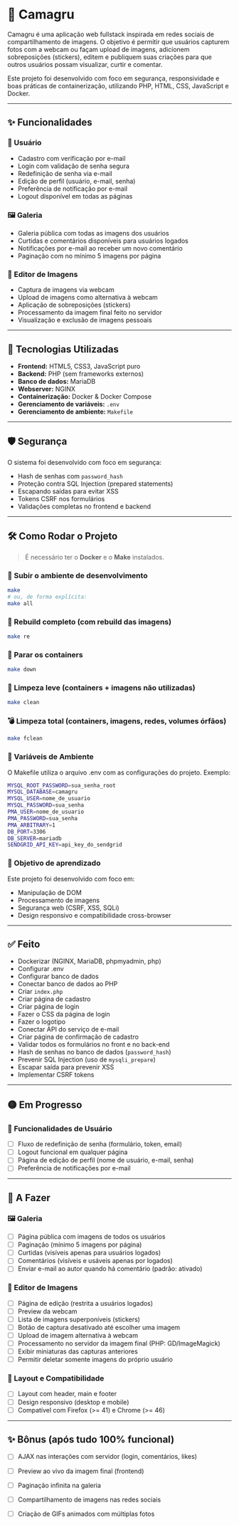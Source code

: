 # 📸 Camagru

Camagru é uma aplicação web fullstack inspirada em redes sociais de compartilhamento de imagens. O objetivo é permitir que usuários capturem fotos com a webcam ou façam upload de imagens, adicionem sobreposições (stickers), editem e publiquem suas criações para que outros usuários possam visualizar, curtir e comentar.

Este projeto foi desenvolvido com foco em segurança, responsividade e boas práticas de containerização, utilizando PHP, HTML, CSS, JavaScript e Docker.

---

## ✨ Funcionalidades

### 🔐 Usuário
- Cadastro com verificação por e-mail
- Login com validação de senha segura
- Redefinição de senha via e-mail
- Edição de perfil (usuário, e-mail, senha)
- Preferência de notificação por e-mail
- Logout disponível em todas as páginas

### 🖼️ Galeria
- Galeria pública com todas as imagens dos usuários
- Curtidas e comentários disponíveis para usuários logados
- Notificações por e-mail ao receber um novo comentário
- Paginação com no mínimo 5 imagens por página

### 🎥 Editor de Imagens
- Captura de imagens via webcam
- Upload de imagens como alternativa à webcam
- Aplicação de sobreposições (stickers)
- Processamento da imagem final feito no servidor
- Visualização e exclusão de imagens pessoais

---

## 🧱 Tecnologias Utilizadas

- **Frontend:** HTML5, CSS3, JavaScript puro
- **Backend:** PHP (sem frameworks externos)
- **Banco de dados:** MariaDB
- **Webserver:** NGINX
- **Containerização:** Docker & Docker Compose
- **Gerenciamento de variáveis:** `.env`
- **Gerenciamento de ambiente:** `Makefile`

---

## 🛡️ Segurança

O sistema foi desenvolvido com foco em segurança:

- Hash de senhas com `password_hash`
- Proteção contra SQL Injection (prepared statements)
- Escapando saídas para evitar XSS
- Tokens CSRF nos formulários
- Validações completas no frontend e backend

---

## 🛠️ Como Rodar o Projeto

> É necessário ter o **Docker** e o **Make** instalados.

### 🔄 Subir o ambiente de desenvolvimento

```bash
make
# ou, de forma explícita:
make all
```

### 🔁 Rebuild completo (com rebuild das imagens)

```bash
make re
```

### 🧹 Parar os containers

```bash
make down
```

### 🧼 Limpeza leve (containers + imagens não utilizadas)

```bash
make clean
```

### 💣 Limpeza total (containers, imagens, redes, volumes órfãos)

```bash
make fclean
```

### 🧩 Variáveis de Ambiente

O Makefile utiliza o arquivo .env com as configurações do projeto. Exemplo:
```bash
MYSQL_ROOT_PASSWORD=sua_senha_root
MYSQL_DATABASE=camagru
MYSQL_USER=nome_de_usuario
MYSQL_PASSWORD=sua_senha
PMA_USER=nome_de_usuario
PMA_PASSWORD=sua_senha
PMA_ARBITRARY=1
DB_PORT=3306
DB_SERVER=mariadb
SENDGRID_API_KEY=api_key_do_sendgrid
```

### 🎯 Objetivo de aprendizado
Este projeto foi desenvolvido com foco em:

- Manipulação de DOM
- Processamento de imagens
- Segurança web (CSRF, XSS, SQLi)
- Design responsivo e compatibilidade cross-browser

---

## ✅ Feito
- Dockerizar (NGINX, MariaDB, phpmyadmin, php)
- Configurar .env
- Configurar banco de dados
- Conectar banco de dados ao PHP
- Criar `index.php`
- Criar página de cadastro
- Criar página de login
- Fazer o CSS da página de login
- Fazer o logotipo
- Conectar API do serviço de e-mail
- Criar página de confirmação de cadastro
- Validar todos os formulários no front e no back-end
- Hash de senhas no banco de dados (`password_hash`)
- Prevenir SQL Injection (uso de `mysqli_prepare`)
- Escapar saída para prevenir XSS
- Implementar CSRF tokens

---

## 🟡 Em Progresso
<!-- Coloque aqui as tarefas que está fazendo no momento -->
### 👤 Funcionalidades de Usuário
- [ ] Fluxo de redefinição de senha (formulário, token, email)
- [ ] Logout funcional em qualquer página
- [ ] Página de edição de perfil (nome de usuário, e-mail, senha)
- [ ] Preferência de notificações por e-mail

---

## 🔲 A Fazer

### 🖼️ Galeria
- [ ] Página pública com imagens de todos os usuários
- [ ] Paginação (mínimo 5 imagens por página)
- [ ] Curtidas (visíveis apenas para usuários logados)
- [ ] Comentários (visíveis e usáveis apenas por logados)
- [ ] Enviar e-mail ao autor quando há comentário (padrão: ativado)

### 🎥 Editor de Imagens
- [ ] Página de edição (restrita a usuários logados)
- [ ] Preview da webcam
- [ ] Lista de imagens superponíveis (stickers)
- [ ] Botão de captura desativado até escolher uma imagem
- [ ] Upload de imagem alternativa à webcam
- [ ] Processamento no servidor da imagem final (PHP: GD/ImageMagick)
- [ ] Exibir miniaturas das capturas anteriores
- [ ] Permitir deletar somente imagens do próprio usuário

### 🧱 Layout e Compatibilidade
- [ ] Layout com header, main e footer
- [ ] Design responsivo (desktop e mobile)
- [ ] Compatível com Firefox (>= 41) e Chrome (>= 46)

---

## ✨ Bônus (após tudo 100% funcional)

- [ ] AJAX nas interações com servidor (login, comentários, likes)
- [ ] Preview ao vivo da imagem final (frontend)
- [ ] Paginação infinita na galeria
- [ ] Compartilhamento de imagens nas redes sociais
- [ ] Criação de GIFs animados com múltiplas fotos

